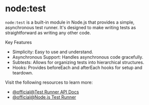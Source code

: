 # node:test

`node:test` is a built-in module in Node.js that provides a simple, asynchronous test runner. It's designed to make writing tests as straightforward as writing any other code.

Key Features

- Simplicity: Easy to use and understand.
- Asynchronous Support: Handles asynchronous code gracefully.
- Subtests: Allows for organizing tests into hierarchical structures.
- Hooks: Provides beforeEach and afterEach hooks for setup and teardown.

Visit the following resources to learn more:

- [@official@Test Runner API Docs](https://nodejs.org/api/test.html)
- [@official@Node.js Test Runner](https://nodejs.org/en/learn/test-runner/using-test-runner)
